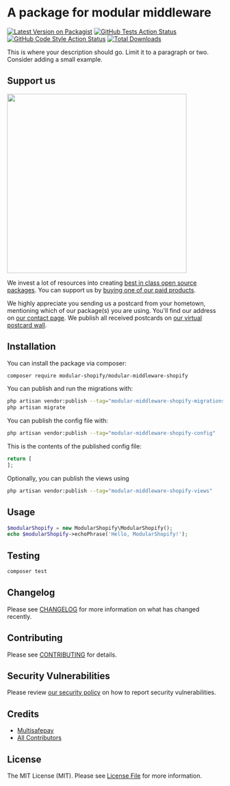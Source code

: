 # A package for modular middleware

[![Latest Version on Packagist](https://img.shields.io/packagist/v/modular-shopify/modular-middleware-shopify.svg?style=flat-square)](https://packagist.org/packages/modular-shopify/modular-middleware-shopify)
[![GitHub Tests Action Status](https://img.shields.io/github/workflow/status/modular-shopify/modular-middleware-shopify/run-tests?label=tests)](https://github.com/modular-shopify/modular-middleware-shopify/actions?query=workflow%3Arun-tests+branch%3Amain)
[![GitHub Code Style Action Status](https://img.shields.io/github/workflow/status/modular-shopify/modular-middleware-shopify/Fix%20PHP%20code%20style%20issues?label=code%20style)](https://github.com/modular-shopify/modular-middleware-shopify/actions?query=workflow%3A"Fix+PHP+code+style+issues"+branch%3Amain)
[![Total Downloads](https://img.shields.io/packagist/dt/modular-shopify/modular-middleware-shopify.svg?style=flat-square)](https://packagist.org/packages/modular-shopify/modular-middleware-shopify)

This is where your description should go. Limit it to a paragraph or two. Consider adding a small example.

## Support us

[<img src="https://github-ads.s3.eu-central-1.amazonaws.com/modular-middleware-shopify.jpg?t=1" width="419px" />](https://spatie.be/github-ad-click/modular-middleware-shopify)

We invest a lot of resources into creating [best in class open source packages](https://spatie.be/open-source). You can support us by [buying one of our paid products](https://spatie.be/open-source/support-us).

We highly appreciate you sending us a postcard from your hometown, mentioning which of our package(s) you are using. You'll find our address on [our contact page](https://spatie.be/about-us). We publish all received postcards on [our virtual postcard wall](https://spatie.be/open-source/postcards).

## Installation

You can install the package via composer:

```bash
composer require modular-shopify/modular-middleware-shopify
```

You can publish and run the migrations with:

```bash
php artisan vendor:publish --tag="modular-middleware-shopify-migrations"
php artisan migrate
```

You can publish the config file with:

```bash
php artisan vendor:publish --tag="modular-middleware-shopify-config"
```

This is the contents of the published config file:

```php
return [
];
```

Optionally, you can publish the views using

```bash
php artisan vendor:publish --tag="modular-middleware-shopify-views"
```

## Usage

```php
$modularShopify = new ModularShopify\ModularShopify();
echo $modularShopify->echoPhrase('Hello, ModularShopify!');
```

## Testing

```bash
composer test
```

## Changelog

Please see [CHANGELOG](CHANGELOG.md) for more information on what has changed recently.

## Contributing

Please see [CONTRIBUTING](CONTRIBUTING.md) for details.

## Security Vulnerabilities

Please review [our security policy](../../security/policy) on how to report security vulnerabilities.

## Credits

- [Multisafepay](https://github.com/Multisafepay)
- [All Contributors](../../contributors)

## License

The MIT License (MIT). Please see [License File](LICENSE.md) for more information.
